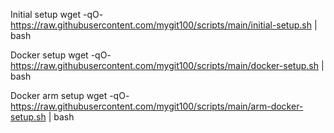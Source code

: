
Initial setup
wget -qO- https://raw.githubusercontent.com/mygit100/scripts/main/initial-setup.sh | bash

Docker setup
wget -qO- https://raw.githubusercontent.com/mygit100/scripts/main/docker-setup.sh | bash

Docker arm setup
wget -qO- https://raw.githubusercontent.com/mygit100/scripts/main/arm-docker-setup.sh | bash
